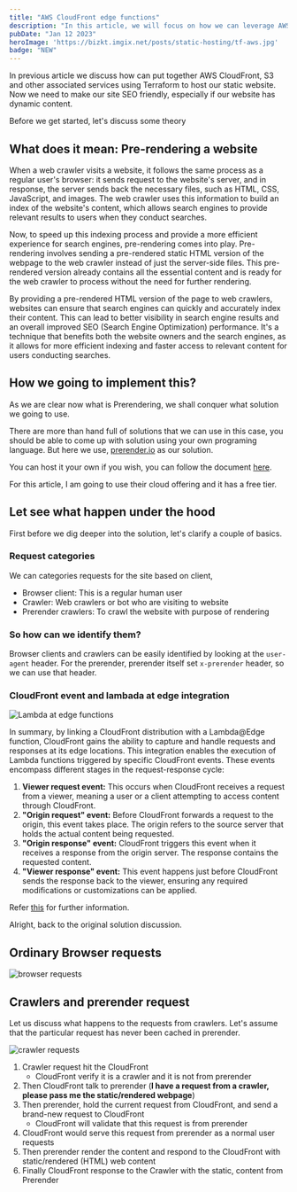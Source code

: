 ```yaml
---
title: "AWS CloudFront edge functions"
description: "In this article, we will focus on how we can leverage AWS CloudFront and S3 to set up our static hosting infrastructure."
pubDate: "Jan 12 2023"
heroImage: 'https://bizkt.imgix.net/posts/static-hosting/tf-aws.jpg'
badge: "NEW"
---
```


In previous article we discuss how can put together AWS CloudFront, S3 and other associated services using Terraform to host our static website. Now we need to make our site SEO friendly, especially if our website has dynamic content.  

Before we get started, let's discuss some theory

## What does it mean: Pre-rendering a website

When a web crawler visits a website, it follows the same process as a regular user's browser: it sends request to the website's server, and in response, the server sends back the necessary files, such as HTML, CSS, JavaScript, and images. The web crawler uses this information to build an index of the website's content, which allows search engines to provide relevant results to users when they conduct searches.  

Now, to speed up this indexing process and provide a more efficient experience for search engines, pre-rendering comes into play. Pre-rendering involves sending a pre-rendered static HTML version of the webpage to the web crawler instead of just the server-side files. This pre-rendered version already contains all the essential content and is ready for the web crawler to process without the need for further rendering.

By providing a pre-rendered HTML version of the page to web crawlers, websites can ensure that search engines can quickly and accurately index their content. This can lead to better visibility in search engine results and an overall improved SEO (Search Engine Optimization) performance. It's a technique that benefits both the website owners and the search engines, as it allows for more efficient indexing and faster access to relevant content for users conducting searches.

## How we going to implement this?

As we are clear now what is Prerendering, we shall conquer what solution we going to use.  

There are more than hand full of solutions that we can use in this case, you should be able to come up with solution using your own programing language. But here we use, [prerender.io](https://docs.prerender.io/) as our solution.  

You can host it your own if you wish, you can follow the document [here](https://github.com/prerender/prerender).

For this article, I am going to use their cloud offering and it has a free tier.

## Let see what happen under the hood

First before we dig deeper into the solution, let's clarify a couple of basics.  

### Request categories

We can categories requests for the site based on client,

- Browser client: This is a regular human user
- Crawler: Web crawlers or bot who are visiting to website
- Prerender crawlers: To crawl the website with purpose of rendering

### So how can we identify them?

Browser clients and crawlers can be easily identified by looking at the `user-agent` header. For the prerender, prerender itself set `x-prerender` header, so we can use that header.

### CloudFront event and lambada at edge integration

![Lambda at edge functions]( https://bizkt.imgix.net/posts/edge-functions/cloudfront-events-that-trigger-lambda-functions.png )

In summary, by linking a CloudFront distribution with a Lambda@Edge function, CloudFront gains the ability to capture and handle requests and responses at its edge locations. This integration enables the execution of Lambda functions triggered by specific CloudFront events. These events encompass different stages in the request-response cycle:

1. __Viewer request event:__ This occurs when CloudFront receives a request from a viewer, meaning a user or a client attempting to access content through CloudFront.
2. __"Origin request" event:__ Before CloudFront forwards a request to the origin, this event takes place. The origin refers to the source server that holds the actual content being requested.
3. __"Origin response" event:__ CloudFront triggers this event when it receives a response from the origin server. The response contains the requested content.
4. __"Viewer response" event:__ This event happens just before CloudFront sends the response back to the viewer, ensuring any required modifications or customizations can be applied.

Refer [this](https://docs.aws.amazon.com/AmazonCloudFront/latest/DeveloperGuide/lambda-at-the-edge.html) for further information.

Alright, back to the original solution discussion.

## Ordinary Browser requests

![browser requests]( https://bizkt.imgix.net/posts/edge-functions/prerender-browser-requests.drawio.png )

## Crawlers and prerender request

Let us discuss what happens to the requests from crawlers.
Let's assume that the particular request has never been cached in prerender.

![crawler requests]( https://bizkt.imgix.net/posts/edge-functions/prerender-crawler-requests.png )

1. Crawler request hit the CloudFront  
   - CloudFront verify it is a crawler and it is not from prerender  
2. Then CloudFront talk to prerender (__I have a request from a crawler, please pass me the static/rendered webpage__)  
3. Then prerender, hold the current request from CloudFront, and send a brand-new request to CloudFront
   - CloudFront will validate that this request is from prerender
4. CloudFront would serve this request from prerender as a normal user requests
5. Then prerender render the content and respond to the CloudFront with static/rendered (HTML) web content
6. Finally CloudFront response to the Crawler with the static, content from Prerender
